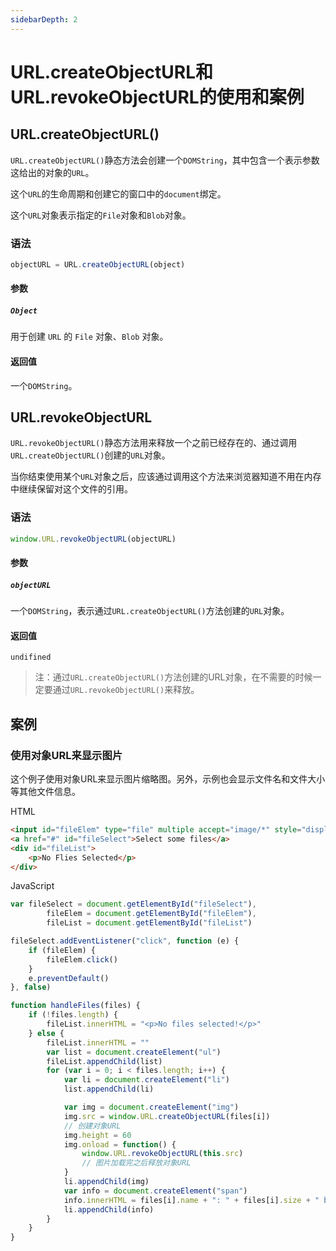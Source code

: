 ```yaml
---
sidebarDepth: 2
---
```




# URL.createObjectURL和URL.revokeObjectURL的使用和案例

## URL.createObjectURL()

`URL.createObjectURL()`静态方法会创建一个`DOMString`，其中包含一个表示参数这给出的对象的`URL`。

这个`URL`的生命周期和创建它的窗口中的`document`绑定。

这个`URL`对象表示指定的`File`对象和`Blob`对象。

### 语法

```js
objectURL = URL.createObjectURL(object)
```

#### 参数

##### `Object`

用于创建 `URL` 的 `File` 对象、`Blob` 对象。

#### 返回值

一个`DOMString`。

## URL.revokeObjectURL

`URL.revokeObjectURL()`静态方法用来释放一个之前已经存在的、通过调用`URL.createObjectURL()`创建的`URL`对象。

当你结束使用某个`URL`对象之后，应该通过调用这个方法来浏览器知道不用在内存中继续保留对这个文件的引用。

### 语法

```js
window.URL.revokeObjectURL(objectURL)
```

#### 参数

##### `objectURL`

一个`DOMString`，表示通过`URL.createObjectURL()`方法创建的`URL`对象。

#### 返回值

`undifined`



>注：通过`URL.createObjectURL()`方法创建的URL对象，在不需要的时候一定要通过`URL.revokeObjectURL()`来释放。

## 案例

### 使用对象URL来显示图片

这个例子使用对象URL来显示图片缩略图。另外，示例也会显示文件名和文件大小等其他文件信息。

HTML

```html
<input id="fileElem" type="file" multiple accept="image/*" style="display:none" onchange="handleFiles(this.files)"/>
<a href="#" id="fileSelect">Select some files</a>
<div id="fileList">
    <p>No Flies Selected</p>
</div>
```

JavaScript

```js
var fileSelect = document.getElementById("fileSelect"),
        fileElem = document.getElementById("fileElem"),
        fileList = document.getElementById("fileList")

fileSelect.addEventListener("click", function (e) {
    if (fileElem) {
        fileElem.click()
    }
    e.preventDefault()
}, false)

function handleFiles(files) {
    if (!files.length) {
        fileList.innerHTML = "<p>No files selected!</p>"
    } else {
        fileList.innerHTML = ""
        var list = document.createElement("ul")
        fileList.appendChild(list)
        for (var i = 0; i < files.length; i++) {
            var li = document.createElement("li")
            list.appendChild(li)

            var img = document.createElement("img")
            img.src = window.URL.createObjectURL(files[i])
           	// 创建对象URL
            img.height = 60
            img.onload = function() {
                window.URL.revokeObjectURL(this.src)
                // 图片加载完之后释放对象URL
            }
            li.appendChild(img)
            var info = document.createElement("span")
            info.innerHTML = files[i].name + ": " + files[i].size + " bytes"
            li.appendChild(info)
        }
    }
}
```

